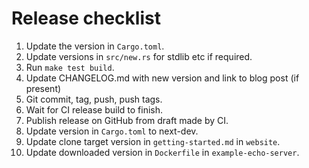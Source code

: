 # Release checklist

1. Update the version in `Cargo.toml`.
2. Update versions in `src/new.rs` for stdlib etc if required.
3. Run `make test build`.
4. Update CHANGELOG.md with new version and link to blog post (if present)
5. Git commit, tag, push, push tags.
6. Wait for CI release build to finish.
7. Publish release on GitHub from draft made by CI.
8. Update version in `Cargo.toml` to next-dev.
9. Update clone target version in `getting-started.md` in `website`.
10. Update downloaded version in `Dockerfile` in `example-echo-server`.
